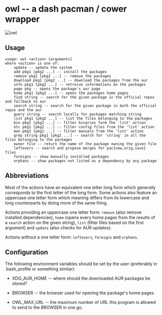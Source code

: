 # owl -- a dash pacman / cower wrapper

![owl](http://f.cl.ly/items/0G0U0U3E0q1r2t140g0h/owl.jpg)

## Usage

    usage: owl <action> [arguments]
    where <action> is one of:
        update -- update the system
        add pkg1 [pkg2 ...] -- install the packages
        remove pkg1 [pkg2 ...] -- remove the packages
        download pkg1 [pkg2 ...] -- download the packages from the aur
        info pkg1 [pkg2 ...] -- retreive informations on the packages
        page pkg -- opens the package's aur page
        home pkg1 [pkg2 ...] -- opens the packages home pages
        find string -- search for the given package in the official repos and fallback to aur
        search string -- search for the given package in both the official repos and the aur
        query string -- search locally for packages matching string
        list pkg1 [pkg2 ...] -- list the files belonging to the packages
        bin pkg1 [pkg2 ...] -- filter binaries form the 'list' action
        etc pkg1 [pkg2 ...] -- filter config files from the 'list' action 
        man pkg1 [pkg2 ...] -- filter manuals from the 'list' action
        grep string pkg1 [pkg2 ...] -- search for 'string' in all the files belonging to the packages
        owner file -- return the name of the package owning the given file
        leftovers -- search and propose merges for pac{new,orig,save} files
        foreigns -- show manually installed packages
        orphans -- show packages not listed as a dependency by any package

## Abbreviations

Most of the actions have an equivalent one letter long form which generally
corresponds to the first letter of the long form. Some actions also feature an
uppercase one letter form which meaning differs from its lowercase and long
counterparts by doing more of the same thing.

Actions providing an uppercase one letter form: `remove` (also remove installed
dependencies), `home` (opens every home pages from the results of a `search`
action on the given string), `list` (filter files based on the first argument)
and `update` (also checks for AUR updates).

Actions without a one letter form: `leftovers`, `foreigns` and `orphans`.

## Configuration

The following environment variables should be set by the user (preferably in .bash_profile or something similar):

- XDG_AUR_HOME -- where should the downloaded AUR packages be stored?

- BROWSER -- the browser used for opening the package's home pages.

- OWL_MAX_URL -- the maximum number of URL this program is allowed to send to
  the BROWSER in one go.
